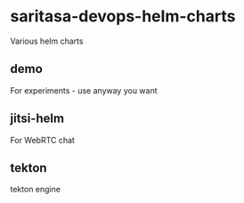 # saritasa-devops-helm-charts
Various helm charts

## demo

For experiments - use anyway you want

## jitsi-helm

For WebRTC chat

## tekton

tekton engine